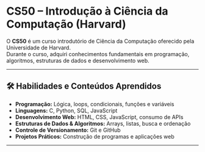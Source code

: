 # CS50 – Introdução à Ciência da Computação (Harvard)

O **CS50** é um curso introdutório de Ciência da Computação oferecido pela Universidade de Harvard.  
Durante o curso, adquiri conhecimentos fundamentais em programação, algoritmos, estruturas de dados e desenvolvimento web.

---

## 🛠 Habilidades e Conteúdos Aprendidos

- **Programação:** Lógica, loops, condicionais, funções e variáveis  
- **Linguagens:** C, Python, SQL, JavaScript  
- **Desenvolvimento Web:** HTML, CSS, JavaScript, consumo de APIs  
- **Estruturas de Dados & Algoritmos:** Arrays, listas, busca e ordenação  
- **Controle de Versionamento:** Git e GitHub  
- **Projetos Práticos:** Construção de programas e aplicações web  

---

